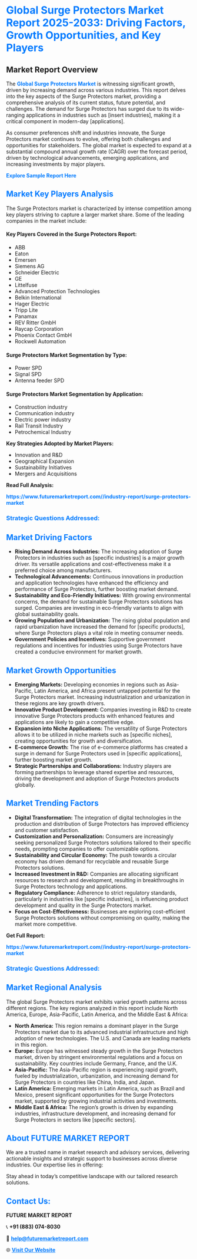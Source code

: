 <h1 style="color: #007BFF;">Global Surge Protectors Market Report 2025-2033: Driving Factors, Growth Opportunities, and Key Players</h1>

<section id="overview">
<h2>Market Report Overview</h2>
<p>The <a href="https://www.futuremarketreport.com//industry-report/surge-protectors-market" style="color: #007BFF; text-decoration: none;"><strong>Global Surge Protectors Market</strong></a> is witnessing significant growth, driven by increasing demand across various industries. This report delves into the key aspects of the Surge Protectors market, providing a comprehensive analysis of its current status, future potential, and challenges. The demand for Surge Protectors has surged due to its wide-ranging applications in industries such as [insert industries], making it a critical component in modern-day [applications].</p>
<p>As consumer preferences shift and industries innovate, the Surge Protectors market continues to evolve, offering both challenges and opportunities for stakeholders. The global market is expected to expand at a substantial compound annual growth rate (CAGR) over the forecast period, driven by technological advancements, emerging applications, and increasing investments by major players.</p>
</section>

<section id="overview">
<p><a href="https://www.futuremarketreport.com//request-sample/reportId=59745" style="color: #007BFF; text-decoration: none;"><strong>Explore Sample Report Here</strong></a></p>
</section>

<section id="key-players">
<h2 style="color: #007BFF;">Market Key Players Analysis</h2>
<p>The Surge Protectors market is characterized by intense competition among key players striving to capture a larger market share. Some of the leading companies in the market include:</p>
<h4>Key Players Covered in the Surge Protectors Report:</h4>
<ul><li>ABB</li><li>Eaton</li><li>Emersen</li><li>Siemens AG</li><li>Schneider Electric</li><li>GE</li><li>Littelfuse</li><li>Advanced Protection Technologies</li><li>Belkin International</li><li>Hager Electric</li><li>Tripp Lite</li><li>Panamax</li><li>REV Ritter GmbH</li><li>Raycap Corporation</li><li>Phoenix Contact GmbH</li><li>Rockwell Automation</li></ul>
<h4>Surge Protectors Market Segmentation by Type:</h4>
<ul><li>Power SPD</li><li>Signal SPD</li><li>Antenna feeder SPD</li></ul>

<h4>Surge Protectors Market Segmentation by Application:</h4>
<ul><li>Construction industry</li><li>Communication industry</li><li>Electric power industry</li><li>Rail Transit Industry</li><li>Petrochemical Industry</li></ul>
<p><strong>Key Strategies Adopted by Market Players:</strong></p>
<ul>
<li>Innovation and R&D</li>
<li>Geographical Expansion</li>
<li>Sustainability Initiatives</li>
<li>Mergers and Acquisitions</li>
</ul>
</section>

<section>
<p><strong>Read Full Analysis: </strong></p><a href="https://www.futuremarketreport.com//industry-report/surge-protectors-market" style="color: #007BFF; text-decoration: none;"><strong>https://www.futuremarketreport.com//industry-report/surge-protectors-market</strong></a>
<h3 style="color: #007BFF;">Strategic Questions Addressed:</h3>
</section>

<section id="driving-factors">
<h2 style="color: #007BFF;">Market Driving Factors</h2>
<ul>
<li><strong>Rising Demand Across Industries:</strong> The increasing adoption of Surge Protectors in industries such as [specific industries] is a major growth driver. Its versatile applications and cost-effectiveness make it a preferred choice among manufacturers.</li>
<li><strong>Technological Advancements:</strong> Continuous innovations in production and application technologies have enhanced the efficiency and performance of Surge Protectors, further boosting market demand.</li>
<li><strong>Sustainability and Eco-Friendly Initiatives:</strong> With growing environmental concerns, the demand for sustainable Surge Protectors solutions has surged. Companies are investing in eco-friendly variants to align with global sustainability goals.</li>
<li><strong>Growing Population and Urbanization:</strong> The rising global population and rapid urbanization have increased the demand for [specific products], where Surge Protectors plays a vital role in meeting consumer needs.</li>
<li><strong>Government Policies and Incentives:</strong> Supportive government regulations and incentives for industries using Surge Protectors have created a conducive environment for market growth.</li>
</ul>
</section>

<section id="growth-opportunities">
<h2 style="color: #007BFF;">Market Growth Opportunities</h2>
<ul>
<li><strong>Emerging Markets:</strong> Developing economies in regions such as Asia-Pacific, Latin America, and Africa present untapped potential for the Surge Protectors market. Increasing industrialization and urbanization in these regions are key growth drivers.</li>
<li><strong>Innovative Product Development:</strong> Companies investing in R&D to create innovative Surge Protectors products with enhanced features and applications are likely to gain a competitive edge.</li>
<li><strong>Expansion into Niche Applications:</strong> The versatility of Surge Protectors allows it to be utilized in niche markets such as [specific niches], creating opportunities for growth and diversification.</li>
<li><strong>E-commerce Growth:</strong> The rise of e-commerce platforms has created a surge in demand for Surge Protectors used in [specific applications], further boosting market growth.</li>
<li><strong>Strategic Partnerships and Collaborations:</strong> Industry players are forming partnerships to leverage shared expertise and resources, driving the development and adoption of Surge Protectors products globally.</li>
</ul>
</section>

<section id="trending-factors">
<h2 style="color: #007BFF;">Market Trending Factors</h2>
<ul>
<li><strong>Digital Transformation:</strong> The integration of digital technologies in the production and distribution of Surge Protectors has improved efficiency and customer satisfaction.</li>
<li><strong>Customization and Personalization:</strong> Consumers are increasingly seeking personalized Surge Protectors solutions tailored to their specific needs, prompting companies to offer customizable options.</li>
<li><strong>Sustainability and Circular Economy:</strong> The push towards a circular economy has driven demand for recyclable and reusable Surge Protectors solutions.</li>
<li><strong>Increased Investment in R&D:</strong> Companies are allocating significant resources to research and development, resulting in breakthroughs in Surge Protectors technology and applications.</li>
<li><strong>Regulatory Compliance:</strong> Adherence to strict regulatory standards, particularly in industries like [specific industries], is influencing product development and quality in the Surge Protectors market.</li>
<li><strong>Focus on Cost-Effectiveness:</strong> Businesses are exploring cost-efficient Surge Protectors solutions without compromising on quality, making the market more competitive.</li>
</ul>
</section>

<section>
<p><strong>Get Full Report: </strong></p><a href="https://www.futuremarketreport.com//industry-report/surge-protectors-market" style="color: #007BFF; text-decoration: none;"><strong>https://www.futuremarketreport.com//industry-report/surge-protectors-market</strong></a>
<h3 style="color: #007BFF;">Strategic Questions Addressed:</h3>
</section>


<section id="regional-analysis">
<h2 style="color: #007BFF;">Market Regional Analysis</h2>
<p>The global Surge Protectors market exhibits varied growth patterns across different regions. The key regions analyzed in this report include North America, Europe, Asia-Pacific, Latin America, and the Middle East & Africa:</p>
<ul>
<li><strong>North America:</strong> This region remains a dominant player in the Surge Protectors market due to its advanced industrial infrastructure and high adoption of new technologies. The U.S. and Canada are leading markets in this region.</li>
<li><strong>Europe:</strong> Europe has witnessed steady growth in the Surge Protectors market, driven by stringent environmental regulations and a focus on sustainability. Key countries include Germany, France, and the U.K.</li>
<li><strong>Asia-Pacific:</strong> The Asia-Pacific region is experiencing rapid growth, fueled by industrialization, urbanization, and increasing demand for Surge Protectors in countries like China, India, and Japan.</li>
<li><strong>Latin America:</strong> Emerging markets in Latin America, such as Brazil and Mexico, present significant opportunities for the Surge Protectors market, supported by growing industrial activities and investments.</li>
<li><strong>Middle East & Africa:</strong> The region’s growth is driven by expanding industries, infrastructure development, and increasing demand for Surge Protectors in sectors like [specific sectors].</li>
</ul>
</section>

<footer>
<h2 style="color: #007BFF;">About FUTURE MARKET REPORT</h2>
<p>We are a trusted name in market research and advisory services, delivering actionable insights and strategic support to businesses across diverse industries. Our expertise lies in offering:</p>

<p>Stay ahead in today’s competitive landscape with our tailored research solutions.</p>

<h2 style="color: #007BFF;">Contact Us:</h2>
<p><strong>FUTURE MARKET REPORT</strong></p>
<p>📞 <strong>+91 (883) 074-8030</strong></p>
<p>📧 <strong><a href="mailto:help@futuremarketreport.com" style="color: #007BFF;">help@futuremarketreport.com</a></strong></p>
<p>🌐 <strong><a href="https://www.futuremarketreport.com/" style="color: #007BFF;">Visit Our Website</a></strong></p>
</footer>